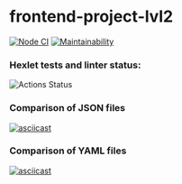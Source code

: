 # frontend-project-lvl2

[![Node CI](https://github.com/vchslv/frontend-project-lvl2/workflows/Node%20CI/badge.svg)](https://github.com/vchslv/frontend-project-lvl2/actions)
[![Maintainability](https://api.codeclimate.com/v1/badges/ce0b1909dd2c11550c0b/maintainability)](https://codeclimate.com/github/vchslv/frontend-project-lvl2/maintainability)

### Hexlet tests and linter status:
![Actions Status](https://github.com/vchslv/frontend-project-lvl2/workflows/hexlet-check/badge.svg)

### Comparison of JSON files
[![asciicast](https://asciinema.org/a/365105.svg)](https://asciinema.org/a/365105)

### Comparison of YAML files
[![asciicast](https://asciinema.org/a/365959.svg)](https://asciinema.org/a/365959)
